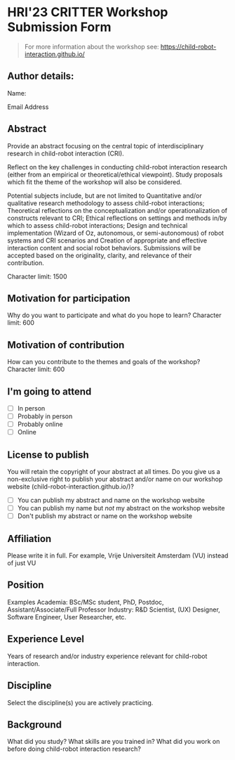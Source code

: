 
# HRI'23 CRITTER Workshop Submission Form
> For more information about the workshop see: https://child-robot-interaction.github.io/

## Author details: 
Name: 

Email Address


## Abstract
Provide an abstract focusing on the central topic of interdisciplinary research in child-robot interaction (CRI).

Reflect on the key challenges in conducting child-robot interaction research (either from an empirical or theoretical/ethical viewpoint).
Study proposals which fit the theme of the workshop will also be considered.

Potential subjects include, but are not limited to
Quantitative and/or qualitative research methodology to assess child-robot interactions;
Theoretical reflections on the conceptualization and/or operationalization of constructs relevant to CRI;
Ethical reflections on settings and methods in/by which to assess child-robot interactions;
Design and technical implementation (Wizard of Oz, autonomous, or semi-autonomous) of robot systems and CRI scenarios and
Creation of appropriate and effective interaction content and social robot behaviors.
Submissions will be accepted based on the originality, clarity, and relevance of their contribution.

Character limit: 1500



## Motivation for participation
Why do you want to participate and what do you hope to learn?
Character limit: 600



## Motivation of contribution
How can you contribute to the themes and goals of the workshop?
Character limit: 600



## I'm going to attend
* [ ] In person
* [ ] Probably in person
* [ ] Probably online
* [ ] Online

## License to publish
You will retain the copyright of your abstract at all times. Do you give us a non-exclusive right to publish your abstract and/or name on our workshop website (child-robot-interaction.github.io/)?
* [ ] You can publish my abstract and name on the workshop website
* [ ] You can publish my name but *not* my abstract on the workshop website
* [ ] Don't publish my abstract or name on the workshop website

## Affiliation
Please write it in full. For example, Vrije Universiteit Amsterdam (VU) instead of just VU

## Position
Examples
Academia: BSc/MSc student, PhD, Postdoc, Assistant/Associate/Full Professor
Industry: R&D Scientist, (UX) Designer, Software Engineer, User Researcher, etc.

## Experience Level
Years of research and/or industry experience relevant for child-robot interaction.

## Discipline
Select the discipline(s) you are actively practicing.

## Background
What did you study? What skills are you trained in? What did you work on before doing child-robot interaction research?
